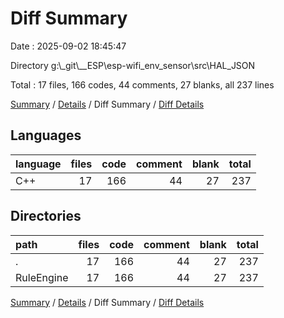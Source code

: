 # Diff Summary

Date : 2025-09-02 18:45:47

Directory g:\\_git\\__ESP\\esp-wifi_env_sensor\\src\\HAL_JSON

Total : 17 files,  166 codes, 44 comments, 27 blanks, all 237 lines

[Summary](results.md) / [Details](details.md) / Diff Summary / [Diff Details](diff-details.md)

## Languages
| language | files | code | comment | blank | total |
| :--- | ---: | ---: | ---: | ---: | ---: |
| C++ | 17 | 166 | 44 | 27 | 237 |

## Directories
| path | files | code | comment | blank | total |
| :--- | ---: | ---: | ---: | ---: | ---: |
| . | 17 | 166 | 44 | 27 | 237 |
| RuleEngine | 17 | 166 | 44 | 27 | 237 |

[Summary](results.md) / [Details](details.md) / Diff Summary / [Diff Details](diff-details.md)